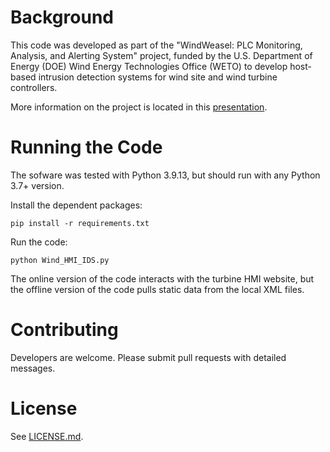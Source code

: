 # Background

This code was developed as part of the "WindWeasel: PLC Monitoring, Analysis, and Alerting System" project, funded by the U.S. Department of Energy (DOE) Wind Energy Technologies Office (WETO) to develop host-based intrusion detection systems for wind site and wind turbine controllers.

More information on the project is located in this [presentation](https://www.researchgate.net/publication/363693960_Hardening_Wind_Systems_from_Cyber_Threats_Wind_Cybersecurity_Workshop_WindWeasel_Wind_Controller_Monitoring_Analysis_and_Alerting_System). 

# Running the Code
The sofware was tested with Python 3.9.13, but should run with any Python 3.7+ version.

Install the dependent packages: 
```
pip install -r requirements.txt
```

Run the code: 
```
python Wind_HMI_IDS.py
```

The online version of the code interacts with the turbine HMI website, but the offline version of the code pulls static data from the local XML files. 

# Contributing
Developers are welcome. Please submit pull requests with detailed messages. 

# License
See [LICENSE.md](LICENSE.md). 

